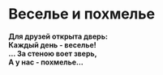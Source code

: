 # Веселье и похмелье


**Для друзей открыта дверь:  
Каждый день - веселье!  
… За стеною воет зверь,  
А у нас - похмелье…**  
  
<!--more-->


